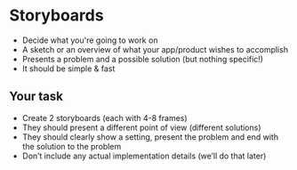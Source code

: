 # Storyboards

* Decide what you're going to work on
* A sketch or an overview of what your app/product wishes to accomplish
* Presents a problem and a possible solution (but nothing specific!)
* It should be simple & fast

## Your task

* Create 2 storyboards (each with 4-8 frames)
* They should present a different point of view (different solutions)
* They should clearly show a setting, present the problem and end with the solution to the problem
* Don’t include any actual implementation details (we’ll do that later)